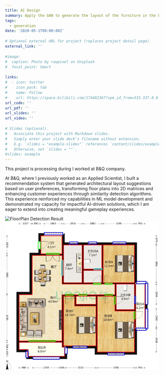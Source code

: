 ```yaml
---
title: AI Design
summary: Apply the GAN to generate the layout of the furniture in the bedroom, living room, dining room and bath room.
tags:
  - generation
date: '2020-05-1T00:00:00Z'

# Optional external URL for project (replaces project detail page).
external_link: ''

#image:
#  caption: Photo by rawpixel on Unsplash
#  focal_point: Smart

links:
#  - icon: twitter
#    icon_pack: fab
#    name: Follow
#    url: https://space.bilibili.com/174482367?spm_id_from=333.337.0.0
url_code: ''
url_pdf: ''
url_slides: ''
url_video: ''

# Slides (optional).
#   Associate this project with Markdown slides.
#   Simply enter your slide deck's filename without extension.
#   E.g. `slides = "example-slides"` references `content/slides/example-slides.md`.
#   Otherwise, set `slides = ""`.
#slides: example
---
```


This project is processing during I worked at B&Q company.

At B&Q, where I previously worked as an Applied Scientist, I built a recommendation system that generated architectural layout suggestions based on user preferences, 
transforming floor plans into 2D matrices and enhancing customer experiences through similarity detection algorithms. 
This experience reinforced my capabilities in ML model development and demonstrated my capacity for impactful AI-driven solutions, 
which I am eager to extend into creating meaningful gameplay experiences.

![FloorPlan Detection Result](https://drive.google.com/file/d/1omtvGKN6gikJWCDh6GcC64BxRQK8L8sB/view?usp=sharing)
![FloorPlan Detection Result](./example1.jpg)


